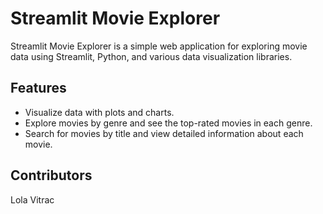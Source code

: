 # Streamlit Movie Explorer

Streamlit Movie Explorer is a simple web application for exploring movie data using Streamlit, Python, and various data visualization libraries.

## Features

- Visualize data with plots and charts.
- Explore movies by genre and see the top-rated movies in each genre.
- Search for movies by title and view detailed information about each movie.

## Contributors

Lola Vitrac